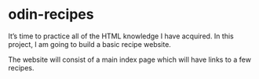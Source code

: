 # odin-recipes

It’s time to practice all of the HTML knowledge I have acquired. In this project, I am going to build a basic recipe website.

The website will consist of a main index page which will have links to a few recipes.
